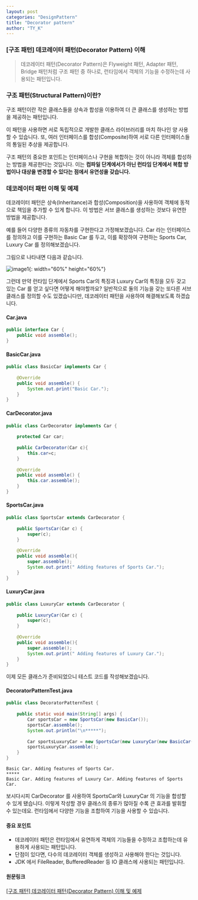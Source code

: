 ```yaml
---
layout: post
categories: "DesignPattern"
title: "Decorator pattern"
author: "TY_K"
---
```


### [구조 패턴] 데코레이터 패턴(Decorator Pattern) 이해

> 데코레이터 패턴(Decorator Pattern)은 Flyweight 패턴, Adapter 패턴, Bridge 패턴처럼 구조 패턴 중 하나로, 런타임에서 객체의 기능을 수정하는데 사용되는 패턴입니다.

### 구조 패턴(Structural Pattern)이란?

구조 패턴이란 작은 클래스들을 상속과 합성을 이용하여 더 큰 클래스를 생성하는 방법을 제공하는 패턴입니다.

이 패턴을 사용하면 서로 독립적으로 개발한 클래스 라이브러리를 마치 하나인 양 사용할 수 있습니다. 또, 여러 인터페이스를 합성(Composite)하여 서로 다른 인터페이스들의 통일된 추상을 제공합니다.

구조 패턴의 중요한 포인트는 인터페이스나 구현을 복합하는 것이 아니라 객체를 합성하는 방법을 제공한다는 것입니다. 이는 **컴파일 단계에서가 아닌 런타임 단계에서 복합 방법이나 대상을 변경할 수 있다는 점에서 유연성을 갖습니다.**

### 데코레이터 패턴 이해 및 예제

데코레이터 패턴은 상속(Inheritance)과 합성(Composition)을 사용하여 객체에 동적으로 책임을 추가할 수 있게 합니다. 이 방법은 서브 클래스를 생성하는 것보다 유연한 방법을 제공합니다.

예를 들어 다양한 종류의 자동차를 구현한다고 가정해보겠습니다. Car 라는 인터페이스를 정의하고 이를 구현하는 Basic Car 를 두고, 이를 확장하여 구현하는 Sports Car, Luxury Car 를 정의해보겠습니다.

그림으로 나타내면 다음과 같습니다.

![image1](https://img1.daumcdn.net/thumb/R1280x0/?scode=mtistory2&fname=https%3A%2F%2Fblog.kakaocdn.net%2Fdn%2FbkKEX1%2FbtqI7wBF8Ub%2Fgmd80zqVY2EdK7krMQ3nzk%2Fimg.png){: width="60%" height="60%"}

그런데 만약 런타임 단계에서 Sports Car의 특징과 Luxury Car의 특징을 모두 갖고 있는 Car 를 얻고 싶다면 어떻게 해야할까요? 일반적으로 둘의 기능을 갖는 또다른 서브 클래스를 정의할 수도 있겠습니다만, 데코레이터 패턴을 사용하여 해결해보도록 하겠습니다.

#### Car.java

```java
public interface Car {
	public void assemble();
}
```

#### BasicCar.java

```java
public class BasicCar implements Car {
 
	@Override
	public void assemble() {
		System.out.print("Basic Car.");
	}
}
```

#### CarDecorator.java

```java
public class CarDecorator implements Car {
 
	protected Car car;
	
	public CarDecorator(Car c){
		this.car=c;
	}
	
	@Override
	public void assemble() {
		this.car.assemble();
	}
}
```

#### SportsCar.java

```java
public class SportsCar extends CarDecorator {
 
	public SportsCar(Car c) {
		super(c);
	}
 
	@Override
	public void assemble(){
		super.assemble();
		System.out.print(" Adding features of Sports Car.");
	}
}
```

#### LuxuryCar.java

```java
public class LuxuryCar extends CarDecorator {
 
	public LuxuryCar(Car c) {
		super(c);
	}
	
	@Override
	public void assemble(){
		super.assemble();
		System.out.print(" Adding features of Luxury Car.");
	}
}
```

이제 모든 클래스가 준비되었으니 테스트 코드를 작성해보겠습니다.

#### DecoratorPatternTest.java

```java
public class DecoratorPatternTest {
 
	public static void main(String[] args) {
		Car sportsCar = new SportsCar(new BasicCar());
		sportsCar.assemble();
		System.out.println("\n*****");
		
		Car sportsLuxuryCar = new SportsCar(new LuxuryCar(new BasicCar()));
		sportsLuxuryCar.assemble();
	}
}
```

```
Basic Car. Adding features of Sports Car.
*****
Basic Car. Adding features of Luxury Car. Adding features of Sports Car.
```

보시다시피 CarDecorator 를 사용하여 SportsCar와 LuxuryCar 의 기능을 합성할 수 있게 됐습니다. 이렇게 작성할 경우 클래스의 종류가 많아질 수록 큰 효과를 발휘할 수 있는데요. 런타임에서 다양한 기능을 조합하여 기능을 사용할 수 있습니다.

#### 중요 포인트

* 데코레이터 패턴은 런타임에서 유연하게 객체의 기능들을 수정하고 조합하는데 유용하게 사용되는 패턴입니다.
* 단점이 있다면, 다수의 데코레이터 객체를 생성하고 사용해야 한다는 것입니다.
* JDK 에서 FileReader, BufferedReader 등 IO 클래스에 사용되는 패턴입니다.

#### 원문링크

[[구조 패턴] 데코레이터 패턴(Decorator Pattern) 이해 및 예제][link1]

[link1]: https://readystory.tistory.com/195?category=822867 "link1"